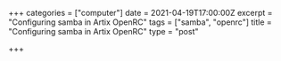 +++
categories = ["computer"]
date = 2021-04-19T17:00:00Z
excerpt = "Configuring samba in Artix OpenRC"
tags = ["samba", "openrc"]
title = "Configuring samba in Artix OpenRC"
type = "post"

+++
